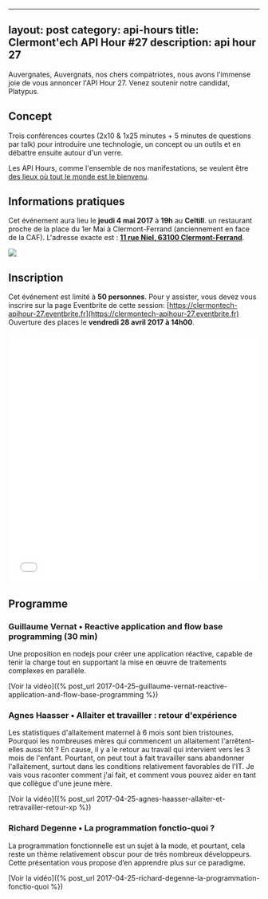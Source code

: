 ---
layout: post
category: api-hours
title: Clermont'ech API Hour &#35;27
description: api hour 27
------

Auvergnates, Auvergnats, nos chers compatriotes, nous avons l'immense joie de vous
annoncer l'API Hour 27. Venez soutenir notre candidat, Platypus.

## Concept

Trois conférences courtes (2x10 & 1x25 minutes + 5 minutes de questions par talk)
pour introduire une technologie, un concept ou un outils et en débattre ensuite
autour d'un verre.

Les API Hours, comme l'ensemble de nos manifestations, se veulent être [des
lieux où tout le monde est le bienvenu](/code-of-conduct.html).


## Informations pratiques

Cet événement aura lieu le **jeudi 4 mai 2017** à **19h** au **Celtill**.  un
restaurant proche de la place du 1er Mai à Clermont-Ferrand (anciennement en face de la
CAF). L'adresse exacte est : [**11 rue Niel, 63100 Clermont-Ferrand**](https://maps.google.fr/maps?ie=UTF8&cid=3358887464373546188&q=Celtill).

[![](http://maps.googleapis.com/maps/api/staticmap?center=Celtill&size=600x400&sensor=false&markers=color:red%7C45.78431,3.10160)](https://maps.google.fr/maps?ie=UTF8&cid=3358887464373546188&q=Celtill)

## Inscription

Cet événement est limité à **50 personnes**.  Pour y assister, vous devez vous
inscrire sur la page Eventbrite de cette session: [https://clermontech-apihour-27.eventbrite.fr](https://clermontech-apihour-27.eventbrite.fr)
Ouverture des places le **vendredi 28 avril 2017 à 14h00**.

<iframe src="//eventbrite.fr/tickets-external?eid=34051492932&ref=etckt" frameborder="0" height="500" width="100%" vspace="0" hspace="0" marginheight="5" marginwidth="5" scrolling="auto" allowtransparency="true"></iframe>


## Programme

### Guillaume Vernat • Reactive application and flow base programming (30 min)

Une proposition en nodejs pour créer une application réactive, capable de tenir la
charge tout en supportant la mise en œuvre de traitements complexes en parallèle.

[Voir la vidéo]({% post_url 2017-04-25-guillaume-vernat-reactive-application-and-flow-base-programming %})

### Agnes Haasser • Allaiter et travailler : retour d'expérience

Les statistiques d'allaitement maternel à 6 mois sont bien tristounes. Pourquoi les
nombreuses mères qui commencent un allaitement l'arrêtent-elles aussi tôt ? En cause,
il y a le retour au travail qui intervient vers les 3 mois de l'enfant. Pourtant, on
peut tout à fait travailler sans abandonner l'allaitement, surtout dans les conditions
relativement favorables de l'IT. Je vais vous raconter comment j'ai fait, et comment
vous pouvez aider en tant que collègue d'une jeune mère.

[Voir la vidéo]({% post_url 2017-04-25-agnes-haasser-allaiter-et-retravailler-retour-xp %})

### Richard Degenne • La programmation fonctio-quoi ?

La programmation fonctionnelle est un sujet à la mode, et pourtant, cela reste un thème
relativement obscur pour de très nombreux développeurs. Cette présentation vous propose
d’en apprendre plus sur ce paradigme.

[Voir la vidéo]({% post_url 2017-04-25-richard-degenne-la-programmation-fonctio-quoi %})

